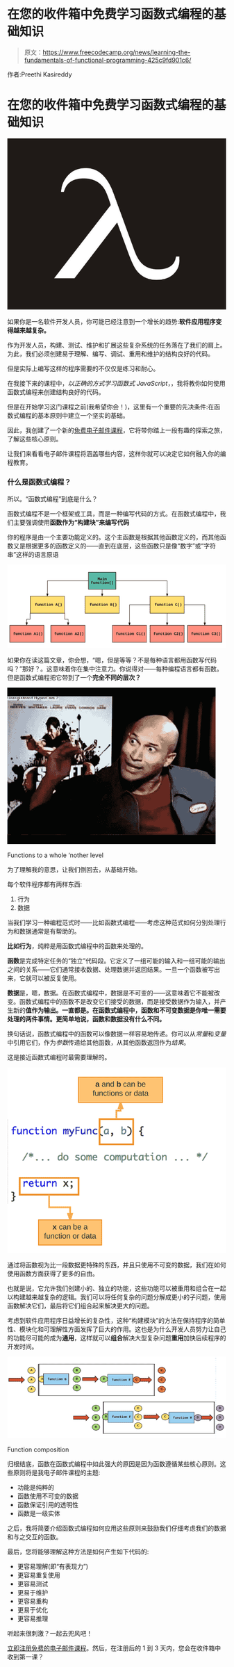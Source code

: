 # 在您的收件箱中免费学习函数式编程的基础知识

> 原文：<https://www.freecodecamp.org/news/learning-the-fundamentals-of-functional-programming-425c9fd901c6/>

作者:Preethi Kasireddy

# 在您的收件箱中免费学习函数式编程的基础知识

![Y6fyO5BaoggNQCwhwqEMevTkJvRvcaCI3kHu](img/a2e2655165d1dc19cccad483bbcfdfe8.png)

如果你是一名软件开发人员，你可能已经注意到一个增长的趋势:**软件应用程序变得越来越复杂。**

作为开发人员，构建、测试、维护和扩展这些复杂系统的任务落在了我们的肩上。为此，我们必须创建易于理解、编写、调试、重用和维护的结构良好的代码。

但是实际上编写这样的程序需要的不仅仅是练习和耐心。

在我接下来的课程中，*以正确的方式学习函数式 JavaScript*，，我将教你如何使用函数式编程来创建结构良好的代码。

但是在开始学习这门课程之前(我希望你会！)，这里有一个重要的先决条件:在函数式编程的基本原则中建立一个坚实的基础。

因此，我创建了一个新的[免费电子邮件课程](https://preethikasireddy.typeform.com/to/yC9qQr)，它将带你踏上一段有趣的探索之旅，了解这些核心原则。

让我们来看看电子邮件课程将涵盖哪些内容，这样你就可以决定它如何融入你的编程教育。

### 什么是函数式编程？

所以。“函数式编程”到底是什么？

函数式编程不是一个框架或工具，而是一种编写代码的方式。在函数式编程中，我们主要强调使用**函数作为“构建块”来编写代码**

你的程序是由一个主要功能定义的。这个主函数是根据其他函数定义的，而其他函数又是根据更多的函数定义的——直到在底层，这些函数只是像“数字”或“字符串”这样的语言原语

![AziWGQ2dGtkvzvUL0v1RIWwIJu6V-h6W7c-e](img/80ac007eef20246ce1c4e727f745d2c4.png)

如果你在读这篇文章，你会想，“嗯，但是等等？不是每种语言都用函数写代码吗？”那好？。这意味着你在集中注意力。你说得对——每种编程语言都有函数。但是函数式编程把它带到了一个**完全不同的层次？**

![UDgSl91kyBG7odfIYdysSd-StB-rNoXxcCjw](img/a7befc55630e9d808ecf5f1687d28132.png)

Functions to a whole ‘nother level

为了理解我的意思，让我们倒回去，从基础开始。

每个软件程序都有两样东西:

1.  行为
2.  数据

当我们学习一种编程范式时——比如函数式编程——考虑这种范式如何分别处理行为和数据通常是有帮助的。

**比如行为**，纯粹是用函数式编程中的函数来处理的。

**函数**是完成特定任务的“独立”代码段。它定义了一组可能的输入和一组可能的输出之间的关系——它们通常接收数据、处理数据并返回结果。一旦一个函数被写出来，它就可以被反复使用。

**数据**是，嗯，数据。在函数式编程中，数据是不可变的——这意味着它不能被改变。函数式编程中的函数不是改变它们接受的数据，而是接受数据作为输入，并产生新的**值作为输出。一直都是。在函数式编程中，函数和不可变数据是你唯一需要处理的两件事情。更简单地说，函数和数据没有什么不同。**

换句话说，函数式编程中的函数可以像数据一样容易地传递。你可以从*常量*和*变量*中引用它们，作为*参数*传递给其他函数，从其他函数返回作为*结果*。

这是接近函数式编程时最需要理解的。

![oqb79dext6W9vY7dpo80KccktAKfwUgHp8U-](img/40d38c6785fa17161fe8004ee8908d2c.png)

通过将函数视为比一段数据更特殊的东西，并且只使用不可变的数据，我们在如何使用函数方面获得了更多的自由。

也就是说，它允许我们创建小的、独立的功能，这些功能可以被重用和组合在一起以构建越来越复杂的逻辑。我们可以将任何复杂的问题分解成更小的子问题，使用函数解决它们，最后将它们组合起来解决更大的问题。

考虑到软件应用程序日益增长的复杂性，这种“构建模块”的方法在保持程序的简单性、模块化和可理解性方面发挥了巨大的作用。这也是为什么开发人员努力让自己的功能尽可能的成为**通用**，这样就可以**组合**解决大型复杂问题**重用**加快后续程序的开发时间。

![vE7OgoYjLrRIs1QUL3dmD-QHmwvwfYijiMUD](img/1a15b7afc28d314550c3a60778887965.png)

Function composition

归根结底，函数在函数式编程中如此强大的原因是因为函数遵循某些核心原则。这些原则将是我电子邮件课程的主题:

*   功能是纯粹的
*   函数使用不可变的数据
*   函数保证引用的透明性
*   函数是一级实体

之后，我将简要介绍函数式编程如何应用这些原则来鼓励我们仔细考虑我们的数据和与之交互的函数。

最后，您将能够理解这种方法是如何产生如下代码的:

*   更容易理解(即“有表现力”)
*   更容易重复使用
*   更容易测试
*   更易于维护
*   更容易重构
*   更易于优化
*   更容易推理

听起来很刺激？一起去兜风吧！

[立即注册免费的电子邮件课程](https://preethikasireddy.typeform.com/to/yC9qQr)。然后，在注册后的 1 到 3 天内，您会在收件箱中收到第一课？